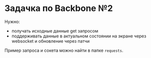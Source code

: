 # Задачка по Backbone №2

Нужно:
* получать исходные данные get запросом
* поддерживать данные в актуальном состоянии на экране через websocket и обновление через патчи

Пример запроса и сокета можно найти в папке `requests`.
